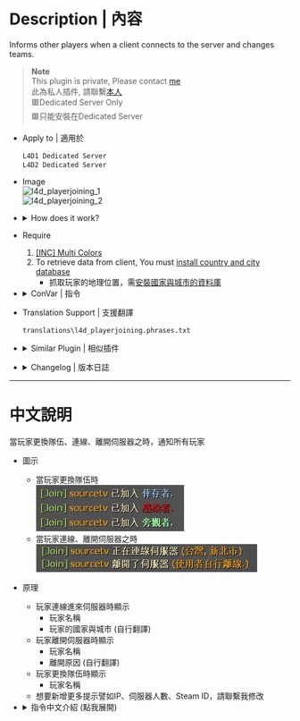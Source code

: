 # Description | 內容
Informs other players when a client connects to the server and changes teams.

> __Note__ <br/>
This plugin is private, Please contact [me](/#私人插件列表-private-plugins-list)<br/>
此為私人插件, 請聯繫[本人](/#私人插件列表-private-plugins-list)
<br/>🟥Dedicated Server Only
<br/>🟥只能安裝在Dedicated Server

* Apply to | 適用於
	```
	L4D1 Dedicated Server
	L4D2 Dedicated Server
	```

* Image
	<br/>![l4d_playerjoining_1](image/l4d_playerjoining_1.jpg)
	<br/>![l4d_playerjoining_2](image/l4d_playerjoining_2.jpg)

* <details><summary>How does it work?</summary>

	* Display the following when player joins server
		* Player name
		* Country, city (you can translate)
	* Display the following when leaves server
		* Player name
		* Reason (you can translate)
	* Display the following when player changed team
		* Player name
</details>

* Require
	1. [[INC] Multi Colors](https://github.com/fbef0102/L4D1_2-Plugins/releases/tag/Multi-Colors)
	2. To retrieve data from client, You must [install country and city database](/Tutorial_教學區/English/Server/Install_Other_File#country-and-city-database)
		* 抓取玩家的地理位置，需[安裝國家與城市的資料庫](/Tutorial_教學區/Chinese_繁體中文/Server/安裝其他檔案教學#安裝國家與城市的資料庫)

* <details><summary>ConVar | 指令</summary>

	* cfg\sourcemod\l4d_playerjoining.cfg
		```php
		// 0=Plugin off, 1=Plugin on.
		l4d_playerjoining_enable "1"

		// If 1, inform other players when a client changes team
		l4d_playerjoining_change_team_notify_enable "1"

		// (Display country when Dedicated Server Only) inform other players with these flags when a client connects to server. (Empty = Everyone, -1: Nobody)
		l4d_playerjoining_connnect_server_notify_access ""

		// inform other players with these flags when a client left the server. (Empty = Everyone, -1: Nobody)
		l4d_playerjoining_leave_server_notify_access ""
		```
</details>


* Translation Support | 支援翻譯
	```
	translations\l4d_playerjoining.phrases.txt
	```

* <details><summary>Similar Plugin | 相似插件</summary>
	
	1. [cannounce](https://github.com/fbef0102/L4D1_2-Plugins/tree/master/cannounce): Replacement of default player connection message, allows for custom connection messages
		> 顯示玩家進來遊戲或離開遊戲的提示訊息 (IP、國家、Steam ID 等等)
</details>

* <details><summary>Changelog | 版本日誌</summary>

	* v1.3 (2025-4-26)
		* Translate Country & City

	* v1.2 (2025-3-9)
		* Translate disconnect reason

	* v1.1 (2024-8-10)
		* Update translation
		* Support local server

	* v1.0 (2022-12-1)
		* Initial Release
</details>

- - - -
# 中文說明
當玩家更換隊伍、連線、離開伺服器之時，通知所有玩家

* 圖示
	* 當玩家更換隊伍時
	<br/>![zho/l4d_playerjoining_1](image/zho/l4d_playerjoining_1.jpg)
	* 當玩家連線、離開伺服器之時
	<br/>![zho/l4d_playerjoining_2](image/zho/l4d_playerjoining_2.jpg)

* 原理
	* 玩家連線進來伺服器時顯示
		* 玩家名稱
		* 玩家的國家與城市 (自行翻譯)
	* 玩家離開伺服器時顯示
		* 玩家名稱
		* 離開原因 (自行翻譯)
	* 玩家更換隊伍時顯示
		* 玩家名稱
	* 想要新增更多提示譬如IP、伺服器人數、Steam ID，請聯繫我修改

* <details><summary>指令中文介紹 (點我展開)</summary>

	* cfg\sourcemod\l4d_playerjoining.cfg
		```php
		// 0=關閉插件, 1=啟動插件
		l4d_playerjoining_enable "1"

		// 為1時，打開更換隊伍提示
		l4d_playerjoining_change_team_notify_enable "1"

		// (只限定 Dedicated Server) 擁有這些權限的玩家，才可以看到有人連線進伺服器的提示 (留白 = 任何人都能看到, -1: 無人能看到)
		l4d_playerjoining_connnect_server_notify_access ""

		// 擁有這些權限的玩家，才可以看到有人離開伺服器的提示 (留白 = 任何人都能看到, -1: 無人能看到)
		l4d_playerjoining_leave_server_notify_access ""
		```
</details>



